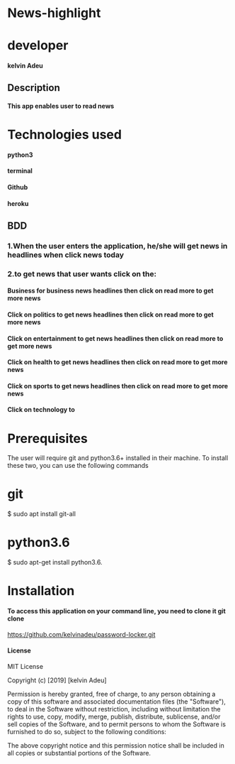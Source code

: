 # News-highlight

# developer
#### kelvin Adeu

## Description
#### This app enables user to read news
# Technologies used
####  python3
####  terminal
####  Github
####  heroku
## BDD
### 1.When the user enters the application, he/she will get news in headlines when click news today

### 2.to get news that user wants click on the:
#### Business for business news headlines then click on read more to get more news
#### Click on politics to get news headlines then click on read more to get more news
#### Click on entertainment to get news headlines then click on read more to get more news
#### Click on health to get news headlines then click on read more to get more news
#### Click on sports to get news headlines then click on read more to get more news
#### Click on technology to 

# Prerequisites
The user will require git and python3.6+ installed in their machine. To install these two, you can use the following commands

# git
$ sudo apt install git-all

# python3.6
$ sudo apt-get install python3.6.
# Installation
#### To access this application on your command line, you need to clone it git clone
 https://github.com/kelvinadeu/password-locker.git
#### License
MIT License

Copyright (c) [2019] [kelvin Adeu]

Permission is hereby granted, free of charge, to any person obtaining a copy
of this software and associated documentation files (the "Software"), to deal
in the Software without restriction, including without limitation the rights
to use, copy, modify, merge, publish, distribute, sublicense, and/or sell
copies of the Software, and to permit persons to whom the Software is
furnished to do so, subject to the following conditions:

The above copyright notice and this permission notice shall be included in all
copies or substantial portions of the Software.
